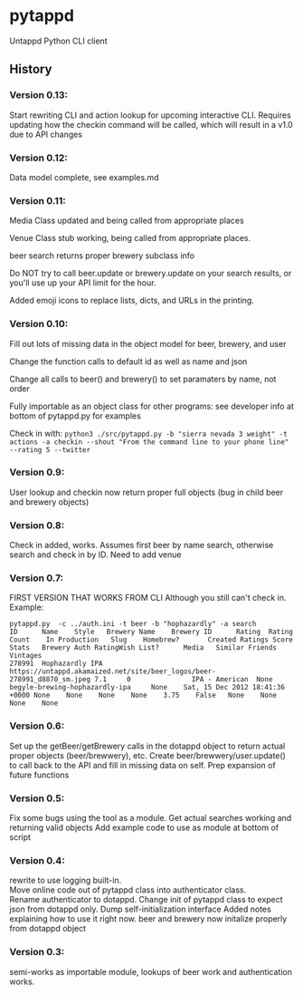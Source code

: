 # pytappd
Untappd Python CLI client

## History
### Version 0.13:
Start rewriting CLI and action lookup for upcoming interactive CLI.
Requires updating how the checkin command will be called, which will result in a v1.0 due to API changes

### Version 0.12:
Data model complete, see examples.md

### Version 0.11:
Media Class updated and being called from appropriate places

Venue Class stub working, being called from appropriate places.

beer search returns proper brewery subclass info

Do NOT try to call beer.update or brewery.update on your search results, or you'll use up your API limit for the hour.

Added emoji icons to replace lists, dicts, and URLs in the printing.
### Version 0.10:
Fill out lots of missing data in the object model for beer, brewery, and user

Change the function calls to default id as well as name and json

Change all calls to beer() and brewery() to set paramaters by name, not order

Fully importable as an object class for other programs: see developer info at bottom of pytappd.py for examples

Check in with: `python3 ./src/pytappd.py -b "sierra nevada 3 weight" -t actions -a checkin --shout "From the command line to your phone line" --rating 5 --twitter`

### Version 0.9:
User lookup and checkin now return proper full objects (bug in child beer and brewery objects)
### Version 0.8:
Check in added, works. Assumes first beer by name search, otherwise search and check in by ID. Need to add venue
### Version 0.7:
FIRST VERSION THAT WORKS FROM CLI
Although you still can't check in.
Example:
```
pytappd.py  -c ../auth.ini -t beer -b "hophazardly" -a search
ID      Name    Style   Brewery Name    Brewery ID      Rating  Rating Count    In Production   Slug    Homebrew?       Created Ratings Score   Stats   Brewery Auth RatingWish List?      Media   Similar Friends Vintages
278991  Hophazardly IPA https://untappd.akamaized.net/site/beer_logos/beer-278991_d8870_sm.jpeg 7.1     0               IPA - American  None    begyle-brewing-hophazardly-ipa     None    Sat, 15 Dec 2012 18:41:36 +0000 None    None    None    None    3.75    False   None    None    None    None
```
### Version 0.6:
Set up the getBeer/getBrewery calls in the dotappd object to return actual proper objects (beer/brewwery), etc.
Create beer/brewwery/user.update() to call back to the API and fill in missing data on self.
Prep expansion of future functions
### Version 0.5:
Fix some bugs using the tool as a module.
Get actual searches working and returning valid objects
Add example code to use as module at bottom of script
### Version 0.4:
rewrite to use logging built-in.  
Move online code out of pytappd class into authenticator class.  
Rename authenticator to dotappd.
Change init of pytappd class to expect json from dotappd only.
Dump self-initialization interface
Added notes explaining how to use it right now.
beer and brewery now initalize properly from dotappd object
### Version 0.3:
semi-works as importable module, lookups of beer work and authentication works.

